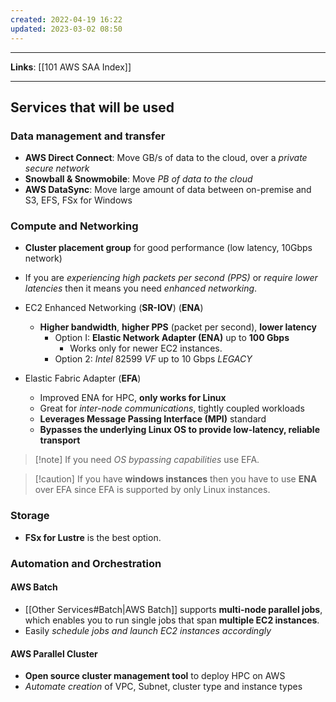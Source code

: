 ```yaml
---
created: 2022-04-19 16:22
updated: 2023-03-02 08:50
---
```

---
**Links**: [[101 AWS SAA Index]]

---
## Services that will be used
### Data management and transfer
- **AWS Direct Connect**: Move GB/s of data to the cloud, over a *private secure network*
- **Snowball & Snowmobile**: Move *PB of data to the cloud*
- **AWS DataSync**: Move large amount of data between on-premise and S3, EFS, FSx for Windows

### Compute and Networking
- **Cluster placement group** for good performance (low latency, 10Gbps network)
- If you are *experiencing high packets per second (PPS)* or *require lower latencies* then it means you need *enhanced networking*.

- EC2 Enhanced Networking (**SR-IOV**) (**ENA**)
    - **Higher bandwidth**, **higher PPS** (packet per second), **lower latency**
        - Option I: **Elastic Network Adapter (ENA)** up to **100 Gbps**
	        - Works only for newer EC2 instances.
        - Option 2: *Intel* 82599 *VF* up to 10 Gbps *LEGACY*
		
-   Elastic Fabric Adapter (**EFA**)
    - Improved ENA for HPC, **only works for Linux**
    - Great for *inter-node communications*, tightly coupled workloads
    - **Leverages Message Passing Interface (MPI)** standard
    - **Bypasses the underlying Linux OS to provide low-latency, reliable transport**

> [!note] If you need *OS bypassing capabilities* use EFA.

> [!caution] If you have **windows instances** then you have to use **ENA** over EFA since EFA is supported by only Linux instances.

### Storage 
- **FSx for Lustre** is the best option.

### Automation and Orchestration
#### AWS Batch
- [[Other Services#Batch|AWS Batch]] supports **multi-node parallel jobs**, which enables you to run single jobs that span **multiple EC2 instances**.
- Easily *schedule jobs and launch EC2 instances accordingly*

#### AWS Parallel Cluster
- **Open source cluster management tool** to deploy HPC on AWS
- *Automate creation* of VPC, Subnet, cluster type and instance types